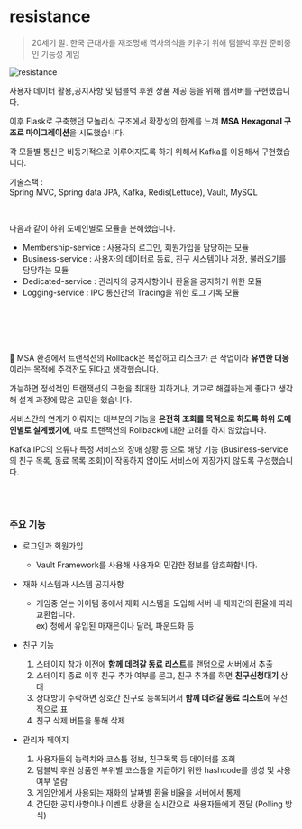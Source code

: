 # resistance

> 20세기 말. 한국 근대사를 재조명해 역사의식을 키우기 위해 텀블벅 후원 준비중인 기능성 게임


![resistance](https://github.com/user-attachments/assets/11bce376-1c21-4cb8-8f5f-0f59f4691945)


사용자 데이터 활용,공지사항 및 텀블벅 후원 상품 제공 등을 위해 웹서버를 구현했습니다.

이후 Flask로 구축했던 모놀리식 구조에서 확장성의 한계를 느껴 **MSA Hexagonal 구조로 마이그레이션**을 시도했습니다.

각 모듈별 통신은 비동기적으로 이루어지도록 하기 위해서 Kafka를 이용해서 구현했습니다.


기술스택 :  
Spring MVC, Spring data JPA, Kafka, Redis(Lettuce), Vault, MySQL

<br>


다음과 같이 하위 도메인별로 모듈을 분해했습니다.

- Membership-service : 사용자의 로그인, 회원가입을 담당하는 모듈
- Business-service : 사용자의 데이터로 동료, 친구 시스템이나 저장, 불러오기를 담당하는 모듈
- Dedicated-service : 관리자의 공지사항이나 환율을 공지하기 위한 모듈
- Logging-service : IPC 통신간의 Tracing을 위한 로그 기록 모듈
<br>
</br>

<br>
</br>

📌 MSA 환경에서 트랜잭션의 Rollback은 복잡하고 리스크가 큰 작업이라 **유연한 대응**이라는 목적에 주객전도 된다고 생각했습니다.

가능하면 정석적인 트랜잭션의 구현을 최대한 피하거나, 기교로 해결하는게 좋다고 생각해 설계 과정에 많은 고민을 했습니다.

서비스간의 연계가 이뤄지는 대부분의 기능을 **온전히 조회를 목적으로 하도록 하위 도메인별로 설계했기에**, 따로 트랜잭션의 Rollback에 대한 고려를 하지 않았습니다.

Kafka IPC의 오류나 특정 서비스의 장애 상황 등 으로 해당 기능 (Business-service의 친구 목록, 동료 목록 조회)이 작동하지 않아도 서비스에 지장가지 않도록 구성했습니다.

<br>
</br>

### 주요 기능


- 로그인과 회원가입
    - Vault Framework를 사용해 사용자의 민감한 정보를 암호화합니다.

- 재화 시스템과 시스템 공지사항  
  - 게임중 얻는 아이템 중에서 재화 시스템을 도입해 서버 내 재화간의 환율에 따라 교환합니다.  
    ex) 청에서 유입된 마재은이나 달러, 파운드화 등


- 친구 기능
    1. 스테이지 참가 이전에 **함께 데려갈 동료 리스트**를 랜덤으로 서버에서 추출
    2. 스테이지 종료 이후 친구 추가 여부를 묻고, 친구 추가를 하면 **친구신청대기** 상태
    3. 상대방이 수락하면 상호간 친구로 등록되어서 **함께 데려갈 동료 리스트**에 우선적으로 표
    4. 친구 삭제 버튼을 통해 삭제

- 관리자 페이지

    1. 사용자들의 능력치와 코스튬 정보, 친구목록 등 데이터를 조회
    2. 텀블벅 후원 상품인 부위별 코스튬을 지급하기 위한 hashcode를 생성 및 사용여부 열람
    3. 게임안에서 사용되는 재화의 날짜별 환율 비율을 서버에서 통제
    4. 간단한 공지사항이나 이벤트 상황을 실시간으로 사용자들에게 전달 (Polling 방식)
